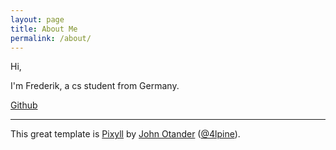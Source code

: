 ```yaml
---
layout: page
title: About Me
permalink: /about/
---
```


Hi,

I'm Frederik, a cs student from Germany.

[Github](https://github.com/fdborn)

---

This great template is [Pixyll](https://github.com/johnotander/pixyll) by [John Otander](http://johnotander.com) ([@4lpine](https://twitter.com/4lpine)).
